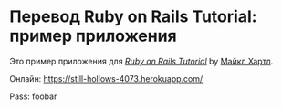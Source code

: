 # Перевод Ruby on Rails Tutorial: пример приложения

Это пример приложения для
[*Ruby on Rails Tutorial*](http://railstutorial.org/)
by [Майкл Хартл](http://michaelhartl.com/).


Онлайн:
https://still-hollows-4073.herokuapp.com/


Pass: foobar
